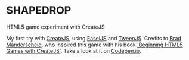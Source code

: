SHAPEDROP
=========

HTML5 game experiment with CreateJS

My first try with [CreateJS][1], using [EaselJS][2] and [TweenJS][3]. Credits to [Brad Manderscheid][4], who inspired this game with his book ['Beginning HTML5 Games with CreateJS'][5].
Take a look at it on [Codepen.io][6].

[1]: http://www.createjs.com/#!/CreateJS
[2]: http://www.createjs.com/#!/EaselJS
[3]: http://www.createjs.com/#!/TweenJS
[4]: https://twitter.com/bmanderscheid
[5]: http://www.apress.com/9781430263401
[6]: http://codepen.io/Fischaela/full/EHtIe
